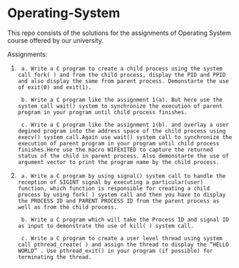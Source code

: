 # Operating-System
This repo consists of the solutions for the assignments of Operating System course offered by our university.

Assignments:

1.      a. Write a C program to create a child process using the system call fork( ) and from the child process, display the PID and PPID and also display the same from parent process. Demonstarte the use of exit(0) and exit(1).

        b. Write a C program like the assignment 1(a). But here use the system call wait() system to synchronize the execution of parent program in your program until child process finishes.

        c. Write a C program like the assignment 1(b). and overlay a user degined program into the address space of the child process using execv() system call.Again use wait() system call to synchronize the execution of parent program in your program until child process finishes.Here use the macro WIFEXITED to capture the returned status of the child in parent process. Also demonstarte the use of argument vector to print the program name by the child process.

2.      a. Write a C program by using signal() system call to handle the reception of SIGINT signal by executing a particular(user) function, which function is responsible for creating a child process by using fork( ) system call and then you have to display the PROCESS ID and PARENT PROCESS ID from the parent process as well as from the child process.

        b. Write a C program which will take the Process ID and signal ID as input to demonstrate the use of kill( ) system call.

        c. Write a C program to create a user level thread using system call pthread_create( ) and assign the thread to display the “HELLO WORLD” . Use pthread_exit() in your program (if possible) for terminating the thread. 